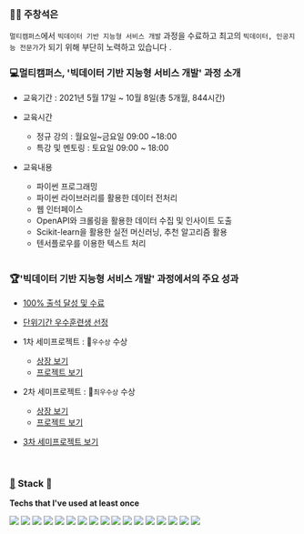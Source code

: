### 👨‍🎨 주창석은

`멀티캠퍼스`에서  `빅데이터 기반 지능형 서비스 개발` 과정을 수료하고 최고의 `빅데이터, 인공지능 전문가`가 되기 위해 부단히 노력하고 있습니다 .



### 💻멀티캠퍼스, '빅데이터 기반 지능형 서비스 개발' 과정 소개

* 교육기간 : 2021년 5월 17일 ~ 10월 8일(총 5개월,  844시간)
* 교육시간 
  * 정규 강의 : 월요일~금요일 09:00 ~18:00
  * 특강 및 멘토링 : 토요일 09:00 ~ 18:00

* 교육내용 
  * 파이썬 프로그래밍
  * 파이썬 라이브러리를 활용한 데이터 전처리
  * 웹 인터페이스
  * OpenAPI와 크롤링을 활용한 데이터 수집 및 인사이트 도출
  * Scikit-learn을 활용한 실전 머신러닝, 추천 알고리즘 활용
  * 텐서플로우를 이용한 텍스트 처리      <br><br>



### 🏆'빅데이터 기반 지능형 서비스 개발' 과정에서의 주요 성과

* <a href="https://github.com/victoria2012/victoria2012/blob/master/md-images/%EB%A9%80%ED%8B%B0%EC%BA%A0%ED%8D%BC%EC%8A%A4%20%EC%88%98%EB%A3%8C%EC%A6%9D.pdf">100% 출석 달성 및 수료</a>
* <a href="https://github.com/victoria2012/victoria2012/blob/master/md-images/%EC%9A%B0%EC%88%98%ED%9B%88%EB%A0%A8%EC%83%9D.png">단위기간 우수훈련생 선정</a>
* 1차 세미프로젝트 : 🥈`우수상` 수상
  * <a href="https://github.com/victoria2012/victoria2012/blob/master/md-images/%5BKDT%5D%20%EC%9A%B0%EC%88%98%EC%83%81%EC%9E%A5.pdf">상장 보기</a>
  * <a href="https://github.com/victoria2012/Multi_A_2Team">프로젝트 보기</a>
* 2차 세미프로젝트 : 🥇`최우수상` 수상
  * <a href="https://github.com/victoria2012/victoria2012/blob/master/md-images/%5BKDT%5D%20AI%EC%84%9C%EB%B9%84%EC%8A%A4%EA%B0%9C%EB%B0%9CPTJ_%EC%B5%9C%EC%9A%B0%EC%88%98%EC%83%81.pdf">상장 보기</a>
  * <a href="https://github.com/victoria2012/TeamProject">프로젝트 보기</a>

* <a href="https://github.com/victoria2012/HEXinAR_exawave_service">3차 세미프로젝트 보기</a>

​    

###  [🔨](https://emojikeyboard.org/copy/Hammer_Emoji_🔨) Stack 🔐

**Techs that I've used at least once**

<a href="https://www.Python.org/" target="_blank"><img src="https://img.shields.io/badge/Python-3776AB?style=flat-square&logo=Python&logoColor=white"/></a>  <a href="https://www.Python.org/" target="_blank"><img src="https://img.shields.io/badge/HTML5-E34F26?style=flat-square&logo=HTML5&logoColor=white"/></a>  <a href="https://www.Python.org/" target="_blank"><img src="https://img.shields.io/badge/CSS3-1572B6?style=flat-square&logo=CSS3&logoColor=white"/></a>  <a href="https://www.Python.org/" target="_blank"><img src="https://img.shields.io/badge/JavaScript-F7DF1E?style=flat-square&logo=JavaScript&logoColor=white"/></a>  <a href="https://www.Python.org/" target="_blank"><img src="https://img.shields.io/badge/Django-092E20?style=flat-square&logo=Django&logoColor=white"/></a>  <a href="https://www.Python.org/" target="_blank"><img src="https://img.shields.io/badge/SQLite-003B57?style=flat-square&logo=SQLite&logoColor=white"/></a>  <a href="https://www.Python.org/" target="_blank"><img src="https://img.shields.io/badge/TensorFlow-FF6F00?style=flat-square&logo=TensorFlow&logoColor=white"/></a>  <a href="https://www.Python.org/" target="_blank"><img src="https://img.shields.io/badge/Selenium-43B02A?style=flat-square&logo=Selenium&logoColor=white"/></a>  <a href="https://www.Python.org/" target="_blank"><img src="https://img.shields.io/badge/Jupyter-F37626?style=flat-square&logo=Jupyter&logoColor=white"/></a>  <a href="https://www.Python.org/" target="_blank"><img src="https://img.shields.io/badge/Google Colab-F9AB00?style=flat-square&logo=Google Colab&logoColor=white"/></a>  <a href="https://www.Python.org/" target="_blank"><img src="https://img.shields.io/badge/GitHub-181717?style=flat-square&logo=GitHub&logoColor=white"/></a>   <a href="https://www.Python.org/" target="_blank"><img src="https://img.shields.io/badge/Keras-D00000?style=flat-square&logo=Keras&logoColor=white"/></a>  <a href="https://www.Python.org/" target="_blank"><img src="https://img.shields.io/badge/NumPy-013243?style=flat-square&logo=NumPy&logoColor=white"/></a>  <a href="https://www.Python.org/" target="_blank"><img src="https://img.shields.io/badge/pandas-150458?style=flat-square&logo=pandas&logoColor=white"/></a>  <a href="https://www.Python.org/" target="_blank"><img src="https://img.shields.io/badge/scikit-learn-F7931E?style=flat-square&logo=scikit-learn&logoColor=white"/></a>  <a href="https://www.Python.org/" target="_blank"><img src="https://img.shields.io/badge/JSON-000000?style=flat-square&logo=JSON&logoColor=white"/></a>  <a href="https://www.Python.org/" target="_blank"><img src="https://img.shields.io/badge/Tableau-E97627?style=flat-square&logo=Tableau&logoColor=white"/></a>



### 
